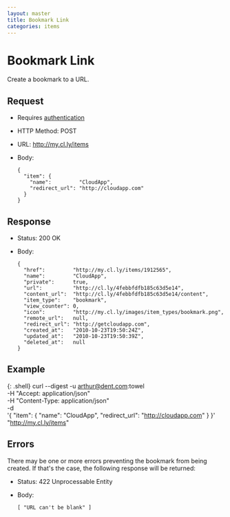 ```yaml
---
layout: master
title: Bookmark Link
categories: items
---
```


# Bookmark Link

Create a bookmark to a URL.


## Request

- Requires [authentication](/usage/#authentication)
- HTTP Method: POST
- URL: http://my.cl.ly/items
- Body:

      {
        "item": {
          "name":         "CloudApp",
          "redirect_url": "http://cloudapp.com"
        }
      }


## Response

- Status: 200 OK
- Body:

      {
        "href":         "http://my.cl.ly/items/1912565",
        "name":         "CloudApp",
        "private":      true,
        "url":          "http://cl.ly/4febbfdfb185c63d5e14",
        "content_url":  "http://cl.ly/4febbfdfb185c63d5e14/content",
        "item_type":    "bookmark",
        "view_counter": 0,
        "icon":         "http://my.cl.ly/images/item_types/bookmark.png",
        "remote_url":   null,
        "redirect_url": "http://getcloudapp.com",
        "created_at":   "2010-10-23T19:50:24Z",
        "updated_at":   "2010-10-23T19:50:39Z",
        "deleted_at":   null
      }


## Example

{: .shell}
    curl --digest -u arthur@dent.com:towel \
         -H "Accept: application/json" \
         -H "Content-Type: application/json" \
         -d \
           '{
             "item": {
                "name":         "CloudApp",
                "redirect_url": "http://cloudapp.com"
             }
           }' \
         "http://my.cl.ly/items"


## Errors

There may be one or more errors preventing the bookmark from being created. If
that's the case, the following response will be returned:

- Status: 422 Unprocessable Entity
- Body:

      [ "URL can't be blank" ]

